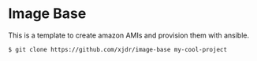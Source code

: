 Image Base
==========

This is a template to create amazon AMIs and provision them with ansible.

```bash
$ git clone https://github.com/xjdr/image-base my-cool-project
```


